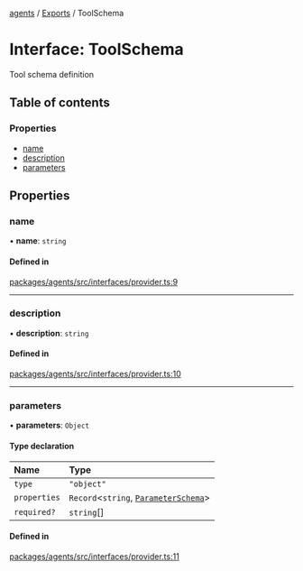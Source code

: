 <!-- 
 ⚠️  AUTO-GENERATED FILE - DO NOT EDIT MANUALLY
 This file is automatically generated by scripts/docs-generator.js
 To make changes, edit the source TypeScript files or update the generator script
-->

[agents](../../) / [Exports](../modules) / ToolSchema

# Interface: ToolSchema

Tool schema definition

## Table of contents

### Properties

- [name](ToolSchema#name)
- [description](ToolSchema#description)
- [parameters](ToolSchema#parameters)

## Properties

### name

• **name**: `string`

#### Defined in

[packages/agents/src/interfaces/provider.ts:9](https://github.com/woojubb/robota/blob/411e4a15f65b96ceeb9a966ecfd26b5a6b3b568b/packages/agents/src/interfaces/provider.ts#L9)

___

### description

• **description**: `string`

#### Defined in

[packages/agents/src/interfaces/provider.ts:10](https://github.com/woojubb/robota/blob/411e4a15f65b96ceeb9a966ecfd26b5a6b3b568b/packages/agents/src/interfaces/provider.ts#L10)

___

### parameters

• **parameters**: `Object`

#### Type declaration

| Name | Type |
| :------ | :------ |
| `type` | ``"object"`` |
| `properties` | `Record`\<`string`, [`ParameterSchema`](ParameterSchema)\> |
| `required?` | `string`[] |

#### Defined in

[packages/agents/src/interfaces/provider.ts:11](https://github.com/woojubb/robota/blob/411e4a15f65b96ceeb9a966ecfd26b5a6b3b568b/packages/agents/src/interfaces/provider.ts#L11)
